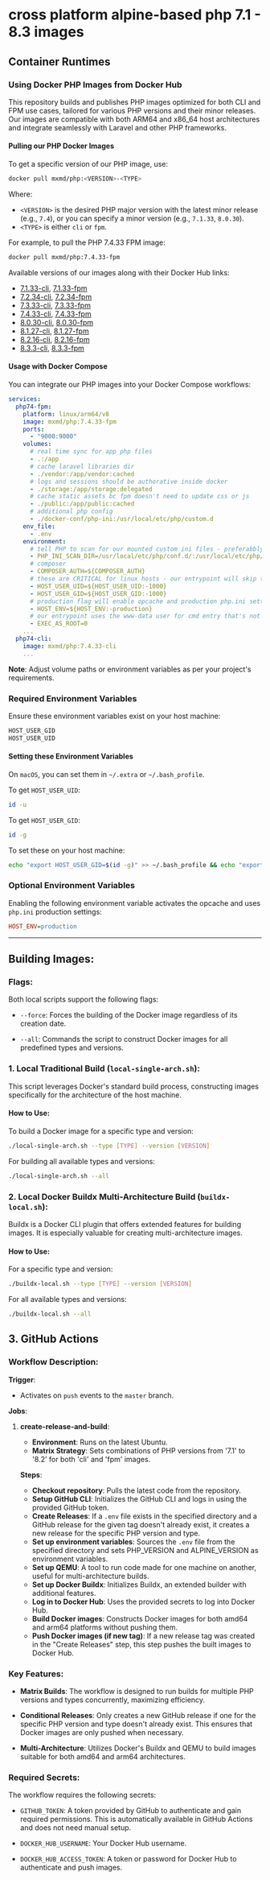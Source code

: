 # cross platform alpine-based php 7.1 - 8.3 images

## Container Runtimes

### Using Docker PHP Images from Docker Hub

This repository builds and publishes PHP images optimized for both CLI and FPM use cases, tailored for various PHP versions and their minor releases. Our images are compatible with both ARM64 and x86_64 host architectures and integrate seamlessly with Laravel and other PHP frameworks.

#### Pulling our PHP Docker Images

To get a specific version of our PHP image, use:

```bash
docker pull mxmd/php:<VERSION>-<TYPE>
```

Where:
- `<VERSION>` is the desired PHP major version with the latest minor release (e.g., `7.4`), or you can specify a minor version (e.g., `7.1.33`, `8.0.30`).
- `<TYPE>` is either `cli` or `fpm`.

For example, to pull the PHP 7.4.33 FPM image:

```bash
docker pull mxmd/php:7.4.33-fpm
```

Available versions of our images along with their Docker Hub links:

- [7.1.33-cli](https://hub.docker.com/r/mxmd/php/tags?page=1&name=7.1.33-cli), [7.1.33-fpm](https://hub.docker.com/r/mxmd/php/tags?page=1&name=7.1.33-fpm)
- [7.2.34-cli](https://hub.docker.com/r/mxmd/php/tags?page=1&name=7.2.34-cli), [7.2.34-fpm](https://hub.docker.com/r/mxmd/php/tags?page=1&name=7.2.34-fpm)
- [7.3.33-cli](https://hub.docker.com/r/mxmd/php/tags?page=1&name=7.3.33-cli), [7.3.33-fpm](https://hub.docker.com/r/mxmd/php/tags?page=1&name=7.3.33-fpm)
- [7.4.33-cli](https://hub.docker.com/r/mxmd/php/tags?page=1&name=7.4.33-cli), [7.4.33-fpm](https://hub.docker.com/r/mxmd/php/tags?page=1&name=7.4.33-fpm)
- [8.0.30-cli](https://hub.docker.com/r/mxmd/php/tags?page=1&name=8.0.30-cli), [8.0.30-fpm](https://hub.docker.com/r/mxmd/php/tags?page=1&name=8.0.30-fpm)
- [8.1.27-cli](https://hub.docker.com/r/mxmd/php/tags?page=1&name=8.1.27-cli), [8.1.27-fpm](https://hub.docker.com/r/mxmd/php/tags?page=1&name=8.1.27-fpm)
- [8.2.16-cli](https://hub.docker.com/r/mxmd/php/tags?page=1&name=8.2.16-cli), [8.2.16-fpm](https://hub.docker.com/r/mxmd/php/tags?page=1&name=8.2.16-fpm)
- [8.3.3-cli](https://hub.docker.com/r/mxmd/php/tags?page=1&name=8.3.3-cli), [8.3.3-fpm](https://hub.docker.com/r/mxmd/php/tags?page=1&name=8.3.3-fpm)

#### Usage with Docker Compose

You can integrate our PHP images into your Docker Compose workflows:

```yaml
services:
  php74-fpm:
    platform: linux/arm64/v8
    image: mxmd/php:7.4.33-fpm
    ports:
      - "9000:9000"
    volumes:
      # real time sync for app php files
      - .:/app
      # cache laravel libraries dir
      - ./vendor:/app/vendor:cached
      # logs and sessions should be authorative inside docker
      - ./storage:/app/storage:delegated
      # cache static assets bc fpm doesn't need to update css or js
      - ./public:/app/public:cached
      # additional php config
      - ./docker-conf/php-ini:/usr/local/etc/php/custom.d
    env_file:
      - .env
    environment:
      # tell PHP to scan for our mounted custom ini files - preferabbly mount with zz-custom.ini
      - PHP_INI_SCAN_DIR=/usr/local/etc/php/conf.d/:/usr/local/etc/php/custom.d
      # composer
      - COMPOSER_AUTH=${COMPOSER_AUTH}
      # these are CRITICAL for linux hosts - our entrypoint will skip these for macOS if they conflict with GID:20 on the container
      - HOST_USER_UID=${HOST_USER_UID:-1000}
      - HOST_USER_GID=${HOST_USER_GID:-1000}
      # production flag will enable opcache and production php.ini settings
      - HOST_ENV=${HOST_ENV:-production}
      # our entrypoint uses the www-data user for cmd entry that's not php-fpm - swap to EXEC_AS_ROOT=1 if you wanna exec as the root user
      - EXEC_AS_ROOT=0
    ...
  php74-cli:
    image: mxmd/php:7.4.33-cli
    ...
```

**Note**: Adjust volume paths or environment variables as per your project's requirements.

### Required Environment Variables

Ensure these environment variables exist on your host machine:

```bash
HOST_USER_GID
HOST_USER_UID
```

#### Setting these Environment Variables

On `macOS`, you can set them in `~/.extra` or `~/.bash_profile`.

To get `HOST_USER_UID`:

```bash
id -u
```

To get `HOST_USER_GID`:

```bash
id -g
```

To set these on your host machine:

```bash
echo "export HOST_USER_GID=$(id -g)" >> ~/.bash_profile && echo "export HOST_USER_UID=$(id -u)" >> ~/.bash_profile && echo "export DOCKER_USER=$(id -u):$(id -g)" >> ~/.bash_profile
```

### Optional Environment Variables

Enabling the following environment variable activates the opcache and uses `php.ini` production settings:

```ini
HOST_ENV=production
```
---

## Building Images:

### Flags:

Both local scripts support the following flags:

- `--force`: Forces the building of the Docker image regardless of its creation date.

- `--all`: Commands the script to construct Docker images for all predefined types and versions.

### 1. Local Traditional Build (`local-single-arch.sh`):

This script leverages Docker's standard build process, constructing images specifically for the architecture of the host machine.

#### How to Use:

To build a Docker image for a specific type and version:
```bash
./local-single-arch.sh --type [TYPE] --version [VERSION]
```

For building all available types and versions:
```bash
./local-single-arch.sh --all
```

### 2. Local Docker Buildx Multi-Architecture Build (`buildx-local.sh`):

Buildx is a Docker CLI plugin that offers extended features for building images. It is especially valuable for creating multi-architecture images.

#### How to Use:

For a specific type and version:
```bash
./buildx-local.sh --type [TYPE] --version [VERSION]
```

For all available types and versions:
```bash
./buildx-local.sh --all
```


## 3. GitHub Actions

### Workflow Description:

**Trigger**:
- Activates on `push` events to the `master` branch.

**Jobs**:

1. **create-release-and-build**:
   - **Environment**: Runs on the latest Ubuntu.
   - **Matrix Strategy**: Sets combinations of PHP versions from '7.1' to '8.2' for both 'cli' and 'fpm' images.

   **Steps**:
   - **Checkout repository**: Pulls the latest code from the repository.
   - **Setup GitHub CLI**: Initializes the GitHub CLI and logs in using the provided GitHub token.
   - **Create Releases**: If a `.env` file exists in the specified directory and a GitHub release for the given tag doesn't already exist, it creates a new release for the specific PHP version and type.
   - **Set up environment variables**: Sources the `.env` file from the specified directory and sets PHP_VERSION and ALPINE_VERSION as environment variables.
   - **Set up QEMU**: A tool to run code made for one machine on another, useful for multi-architecture builds.
   - **Set up Docker Buildx**: Initializes Buildx, an extended builder with additional features.
   - **Log in to Docker Hub**: Uses the provided secrets to log into Docker Hub.
   - **Build Docker images**: Constructs Docker images for both amd64 and arm64 platforms without pushing them.
   - **Push Docker images (if new tag)**: If a new release tag was created in the "Create Releases" step, this step pushes the built images to Docker Hub.

### Key Features:

- **Matrix Builds**: The workflow is designed to run builds for multiple PHP versions and types concurrently, maximizing efficiency.

- **Conditional Releases**: Only creates a new GitHub release if one for the specific PHP version and type doesn't already exist. This ensures that Docker images are only pushed when necessary.

- **Multi-Architecture**: Utilizes Docker's Buildx and QEMU to build images suitable for both amd64 and arm64 architectures.

### Required Secrets:

The workflow requires the following secrets:

- `GITHUB_TOKEN`: A token provided by GitHub to authenticate and gain required permissions. This is automatically available in GitHub Actions and does not need manual setup.

- `DOCKER_HUB_USERNAME`: Your Docker Hub username.

- `DOCKER_HUB_ACCESS_TOKEN`: A token or password for Docker Hub to authenticate and push images.


